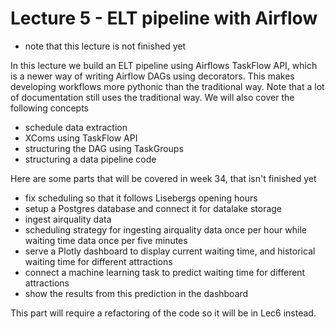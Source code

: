 # Lecture 5 - ELT pipeline with Airflow 

- note that this lecture is not finished yet

In this lecture we build an ELT pipeline using Airflows TaskFlow API, which is a newer way of writing Airflow DAGs using decorators. This makes developing workflows more pythonic than the traditional way. Note that a lot of documentation still uses the traditional way. We will also cover the following concepts

- schedule data extraction 
- XComs using TaskFlow API 
- structuring the DAG using TaskGroups 
- structuring a data pipeline code 

Here are some parts that will be covered in week 34, that isn't finished yet

- fix scheduling so that it follows Lisebergs opening hours
- setup a Postgres database and connect it for datalake storage
- ingest airquality data 
- scheduling strategy for ingesting airquality data once per hour while waiting time data once per five minutes
- serve a Plotly dashboard to display current waiting time, and historical waiting time for different attractions
- connect a machine learning task to predict waiting time for different attractions
- show the results from this prediction in the dashboard

This part will require a refactoring of the code so it will be in Lec6 instead. 





